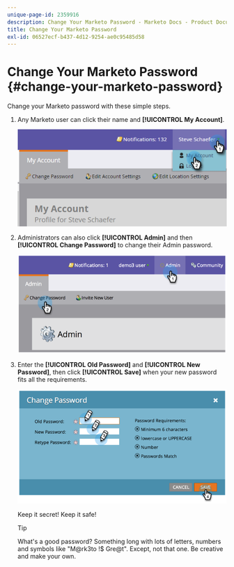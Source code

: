 ```yaml
---
unique-page-id: 2359916
description: Change Your Marketo Password - Marketo Docs - Product Documentation
title: Change Your Marketo Password
exl-id: 06527ecf-b437-4d12-9254-ae0c95485d58
---
```

# Change Your Marketo Password {#change-your-marketo-password}

Change your Marketo password with these simple steps.

1. Any Marketo user can click their name and **[!UICONTROL My Account]**.

   ![](assets/image2015-11-10-10-3a40-3a8.png)

1. Administrators can also click **[!UICONTROL Admin]** and then **[!UICONTROL Change Password]** to change their Admin password.

   ![](assets/image2014-9-10-9-3a43-3a47.png)

1. Enter the **[!UICONTROL Old Password]** and **[!UICONTROL New Password]**, then click **[!UICONTROL Save]** when your new password fits all the requirements.

   ![](assets/image2014-9-10-9-3a44-3a2.png)

   Keep it secret! Keep it safe!

   >[!TIP]
   >
   >What's a good password? Something long with lots of letters, numbers and symbols like "M@rk3to !$ Gre@t". Except, not that one. Be creative and make your own.
